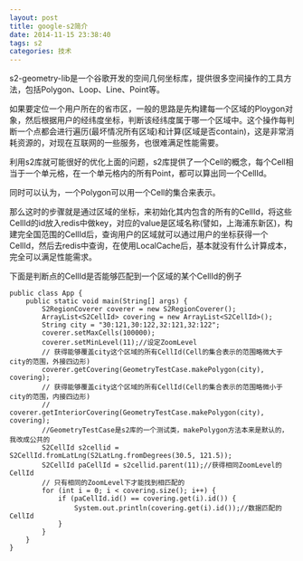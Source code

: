 ```yaml
---
layout: post
title: google-s2简介
date: 2014-11-15 23:38:40
tags: s2
categories: 技术
---
```


s2-geometry-lib是一个谷歌开发的空间几何坐标库，提供很多空间操作的工具方法，包括Polygon、Loop、Line、Point等。

如果要定位一个用户所在的省市区，一般的思路是先构建每一个区域的Ploygon对象，然后根据用户的经纬度坐标，判断该经纬度属于哪一个区域中。这个操作每判断一个点都会进行遍历(最坏情况所有区域)和计算(区域是否contain)，这是非常消耗资源的，对现在互联网的一些服务，也很难满足性能需要。

利用s2库就可能很好的优化上面的问题，s2库提供了一个Cell的概念，每个Cell相当于一个单元格，在一个单元格内的所有Point，都可以算出同一个CellId。

同时可以认为，一个Polygon可以用一个Cell的集合来表示。

那么这时的步骤就是通过区域的坐标，来初始化其内包含的所有的CellId，将这些CellId的id放入redis中做key，对应的value是区域名称(譬如，上海浦东新区)，构建完全国范围的CellId后，查询用户的区域就可以通过用户的坐标获得一个CellId，然后去redis中查询，在使用LocalCache后，基本就没有什么计算成本，完全可以满足性能需求。


下面是判断点的CellId是否能够匹配到一个区域的某个CellId的例子

```
public class App {
    public static void main(String[] args) {
        S2RegionCoverer coverer = new S2RegionCoverer();
        ArrayList<S2CellId> covering = new ArrayList<S2CellId>();
        String city = "30:121,30:122,32:121,32:122";
        coverer.setMaxCells(100000);
        coverer.setMinLevel(11);//设定ZoomLevel
        // 获得能够覆盖city这个区域的所有CellId(Cell的集合表示的范围略微大于city的范围，外接四边形)
        coverer.getCovering(GeometryTestCase.makePolygon(city), covering);
        // 获得能够覆盖city这个区域的所有CellId(Cell的集合表示的范围略微小于city的范围，内接四边形)
        // coverer.getInteriorCovering(GeometryTestCase.makePolygon(city), covering);
        //GeometryTestCase是s2库的一个测试类，makePolygon方法本来是默认的，我改成公共的
        S2CellId s2cellid = S2CellId.fromLatLng(S2LatLng.fromDegrees(30.5, 121.5));
        S2CellId paCellId = s2cellid.parent(11);//获得相同ZoomLevel的CellId
        // 只有相同的ZoomLevel下才能找到相匹配的
        for (int i = 0; i < covering.size(); i++) {
            if (paCellId.id() == covering.get(i).id()) {
                System.out.println(covering.get(i).id());//数据匹配的CellId
            }
        }
    }
}
```
